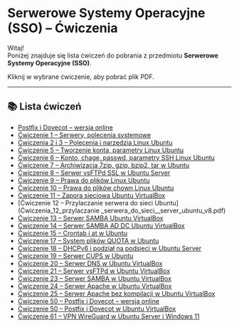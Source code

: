 # Serwerowe Systemy Operacyjne (SSO) – Ćwiczenia

Witaj!  
Poniżej znajduje się lista ćwiczeń do pobrania z przedmiotu **Serwerowe Systemy Operacyjne (SSO)**.

Kliknij w wybrane ćwiczenie, aby pobrać plik PDF.

---

## 📚 Lista ćwiczeń

- [Postfix i Dovecot – wersja online](postfix_dovecot_v1_online.pdf)
- [Ćwiczenie 1 – Serwery, polecenia systemowe](Ćwiczenia_1_serwery_polecenia_systemowe_v2.pdf)
- [Ćwiczenia 2 i 3 – Polecenia i narzędzia Linux Ubuntu](Ćwiczenia_2_i_3_polecenia_i_narzedzia_linux_ubuntu_v8.pdf)
- [Ćwiczenie 5 – Tworzenie konta, parametry Linux Ubuntu](Ćwiczenia_5_tworzenie_konta_parametry_linux_ubuntu_v1.pdf)
- [Ćwiczenie 6 – Konto, chage, passwd, parametry SSH Linux Ubuntu](Ćwiczenia_6_konto_chage_passwd_parametry_ssh_linux_ubuntu_v1.pdf)
- [Ćwiczenie 7 – Archiwizacja 7zip, gzip, bzip2, tar w Ubuntu](Ćwiczenia_7_linux_ubuntu_7zip_gzip_bzip2_tar_v5.pdf)
- [Ćwiczenie 8 – Serwer vsFTPd SSL w Ubuntu Server](Ćwiczenia_8_ubuntu_server_serwer_vsFTPd_SSL_virtualbox_v7.pdf)
- [Ćwiczenie 9 – Prawa do plików Linux Ubuntu](Ćwiczenia_9_prawa_do_plikow_linux_ubuntu_v2.pdf)
- [Ćwiczenie 10 – Prawa do plików chown Linux Ubuntu](Ćwiczenia_10_prawa_do_plikow_chown_linux_ubuntu_v1.pdf)
- [Ćwiczenie 11 – Zapora sieciowa Ubuntu VirtualBox](Ćwiczenia_11_ubuntu_zapora_sieciowa_virtualbox_v4.pdf)
- [Ćwiczenie 12 – Przylaczanie serwera do sieci Ubuntu](Ćwiczenia_12_przylaczanie _serwera_do_sieci__server_ubuntu_v8.pdf)
- [Ćwiczenie 13 – Serwer SAMBA Ubuntu VirtualBox](Ćwiczenia_13_SAMBA_ubuntu-server_virtualbox_v7.pdf)
- [Ćwiczenie 14 – Serwer SAMBA AD DC Ubuntu VirtualBox](Ćwiczenia_14_SAMBA_AD_DC_ubuntu-server_virtualbox_v5.pdf)
- [Ćwiczenie 15 – Crontab i at w Ubuntu](Ćwiczenia_15_linux_ubuntu_crontab_at_v7.pdf)
- [Ćwiczenie 17 – System plików QUOTA w Ubuntu](Ćwiczenia_17_ubuntu_QUOTA_v3.pdf)
- [Ćwiczenie 18 – DHCPv6 i podział na podsieci w Ubuntu Server](Ćwiczenia_18_DHCPv6_podzial_na_podsieci_ubuntu-server_virtualbox_v8.pdf)
- [Ćwiczenie 19 – Serwer CUPS w Ubuntu](Ćwiczenia_19_ubuntu_CUPS_virtualbox_v2.pdf)
- [Ćwiczenie 20 – Serwer DNS w Ubuntu VirtualBox](Ćwiczenia_20_server_ubuntu_DNS_virtualbox_v8.pdf)
- [Ćwiczenie 21 – Serwer vsFTPd w Ubuntu VirtualBox](Ćwiczenia_21_ubuntu_vsftpd_virtualbox_v11.pdf)
- [Ćwiczenie 23 – Serwer SAMBA w Ubuntu VirtualBox](Ćwiczenia_23_SAMBA_ubuntu-server_virtualbox_v2.pdf)
- [Ćwiczenie 24 – Serwer Apache w Ubuntu VirtualBox](Ćwiczenia_24_ubuntu_server_serwer_Apache_virtualbox_v7.pdf)
- [Ćwiczenie 25 – Serwer Apache bez kompilacji w Ubuntu VirtualBox](Ćwiczenia_25_serwer_Apache_bez_kompilacji_virtualbox_v13.pdf)
- [Ćwiczenie 50 – Postfix i Dovecot – wersja online](Ćwiczenia_50_postfix_dovecot_v1_online.pdf)
- [Ćwiczenie 50 – Postfix i Dovecot w Ubuntu VirtualBox](Ćwiczenia_50_ubuntu_postfix_dovecot_virtualbox_v4.pdf)
- [Ćwiczenie 61 – VPN WireGuard w Ubuntu Server i Windows 11](Ćwiczenia_61_ubuntu_server_serw_win11_VPN_wireguard_v1.pdf)
